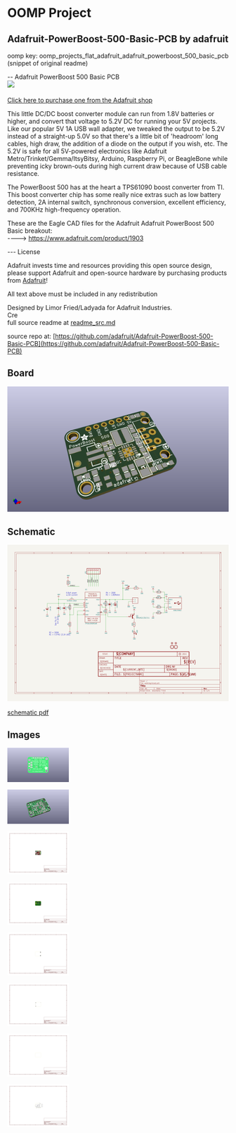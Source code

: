 # OOMP Project  
## Adafruit-PowerBoost-500-Basic-PCB  by adafruit  
  
oomp key: oomp_projects_flat_adafruit_adafruit_powerboost_500_basic_pcb  
(snippet of original readme)  
  
-- Adafruit PowerBoost 500 Basic PCB  
<a href="http://www.adafruit.com/products/1903"><img src="assets/image.jpg?raw=true" width="500px"><br/>  
Click here to purchase one from the Adafruit shop</a>  
  
This little DC/DC boost converter module can run from 1.8V batteries or higher, and convert that voltage to 5.2V DC for running your 5V projects. Like our popular 5V 1A USB wall adapter, we tweaked the output to be 5.2V instead of a straight-up 5.0V so that there's a little bit of 'headroom' long cables, high draw, the addition of a diode on the output if you wish, etc. The 5.2V is safe for all 5V-powered electronics like Adafruit Metro/Trinket/Gemma/ItsyBitsy, Arduino, Raspberry Pi, or BeagleBone while preventing icky brown-outs during high current draw because of USB cable resistance.  
  
The PowerBoost 500 has at the heart a TPS61090 boost converter from TI. This boost converter chip has some really nice extras such as low battery detection, 2A internal switch, synchronous conversion, excellent efficiency, and 700KHz high-frequency operation.  
  
These are the Eagle CAD files for the Adafruit Adafruit PowerBoost 500 Basic breakout:  
----> https://www.adafruit.com/product/1903  
  
--- License  
  
Adafruit invests time and resources providing this open source design, please support Adafruit and open-source hardware by purchasing products from [Adafruit](https://www.adafruit.com)!  
  
All text above must be included in any redistribution  
  
Designed by Limor Fried/Ladyada for Adafruit Industries.  
Cre  
  full source readme at [readme_src.md](readme_src.md)  
  
source repo at: [https://github.com/adafruit/Adafruit-PowerBoost-500-Basic-PCB](https://github.com/adafruit/Adafruit-PowerBoost-500-Basic-PCB)  
## Board  
  
[![working_3d.png](working_3d_600.png)](working_3d.png)  
## Schematic  
  
[![working_schematic.png](working_schematic_600.png)](working_schematic.png)  
  
[schematic pdf](working_schematic.pdf)  
## Images  
  
[![working_3D_bottom.png](working_3D_bottom_140.png)](working_3D_bottom.png)  
  
[![working_3D_top.png](working_3D_top_140.png)](working_3D_top.png)  
  
[![working_assembly_page_01.png](working_assembly_page_01_140.png)](working_assembly_page_01.png)  
  
[![working_assembly_page_02.png](working_assembly_page_02_140.png)](working_assembly_page_02.png)  
  
[![working_assembly_page_03.png](working_assembly_page_03_140.png)](working_assembly_page_03.png)  
  
[![working_assembly_page_04.png](working_assembly_page_04_140.png)](working_assembly_page_04.png)  
  
[![working_assembly_page_05.png](working_assembly_page_05_140.png)](working_assembly_page_05.png)  
  
[![working_assembly_page_06.png](working_assembly_page_06_140.png)](working_assembly_page_06.png)  
